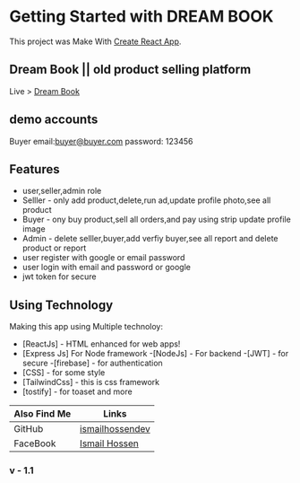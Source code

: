 # Getting Started with DREAM BOOK

This project was Make With  [Create React App](https://github.com/facebook/create-react-app).


##  Dream Book || old product selling platform
Live > [Dream Book](https://dream-book-cae89.web.app/)

## demo accounts
Buyer
email:buyer@buyer.com
password: 123456


## Features
- user,seller,admin role
- Selller - only add product,delete,run ad,update profile photo,see all product 
- Buyer - ony buy product,sell all orders,and pay using strip update profile image
- Admin - delete selller,buyer,add verfiy buyer,see all report and delete product or report 
- user register with google  or email password
- user login with email and password or google 
- jwt token for secure
## Using Technology

Making this app using Multiple technoloy:

- [ReactJs] - HTML enhanced for web apps!
- [Express Js] For Node framework 
-[NodeJs] - For backend 
-[JWT] - for secure 
-[firebase] - for authentication
- [CSS] - for some style
- [TailwindCss] - this is css framework 
- [tostify] - for toaset
and more


| Also Find Me| Links |
| ------ | ------ |
| GitHub | [ismailhossendev](https://github.com/ismailhossendev/) |
| FaceBook | [Ismail Hossen](https://fb.com/ismailfbprofile) |

### v - 1.1
